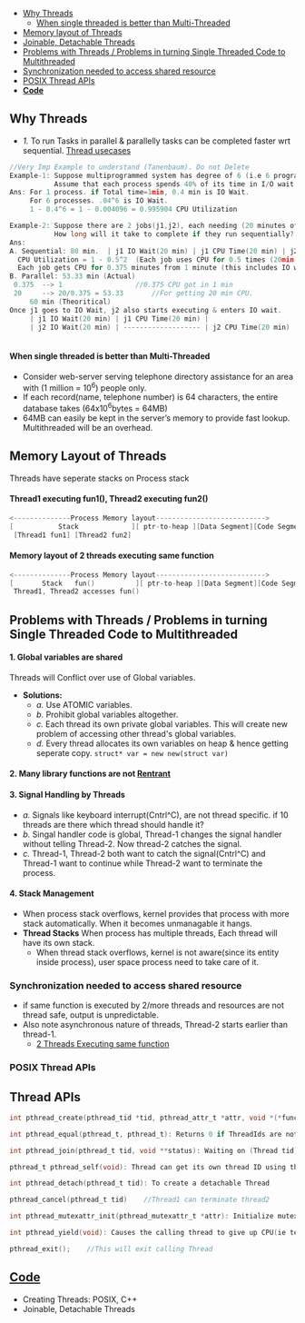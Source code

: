 - [Why Threads](#w)
  - [When single threaded is better than Multi-Threaded](#st)
- [Memory layout of Threads](#ml)
- [Joinable, Detachable Threads](#jd)
- [Problems with Threads / Problems in turning Single Threaded Code to Multithreaded](#p)
- [Synchronization needed to access shared resource](#sy)
- [POSIX Thread APIs](#ta)
- **[Code](#co)**

<a name=w></a>
## Why Threads
- _1._ To run Tasks in parallel & parallelly tasks can be completed faster wrt sequential. [Thread usecases](..)
```c
//Very Imp Example to understand (Tanenbaum). Do not Delete
Example-1: Suppose multiprogrammed system has degree of 6 (i.e 6 programs in memory at the same time).
           Assume that each process spends 40% of its time in I/O wait. What is CPU utilization?     
Ans: For 1 process. if Total time=1min, 0.4 min is IO Wait.
     For 6 processes. .04^6 is IO Wait.
     1 - 0.4^6 = 1 - 0.004096 = 0.995904 CPU Utilization

Example-2: Suppose there are 2 jobs(j1,j2), each needing (20 minutes of CPU time), 50% of IO Wait time starts simultaneously.
           How long will it take to complete if they run sequentially? How long if they run parallel.
Ans:
A. Sequential: 80 min.  | j1 IO Wait(20 min) | j1 CPU Time(20 min) | j2 IO Wait(20 min) | j2 CPU Time(20 min) |.
  CPU Utilization = 1 - 0.5^2  (Each job uses CPU for 0.5 times (20min IO, 20min CPU)). = 0.375.
  Each job gets CPU for 0.375 minutes from 1 minute (this includes IO wait time as well).
B. Parallel: 53.33 min (Actual)
 0.375  --> 1		           //0.375 CPU got in 1 min
 20     --> 20/0.375 = 53.33       //For getting 20 min CPU.
     60 min (Theoritical)
Once j1 goes to IO Wait, j2 also starts executing & enters IO wait.     
     | j1 IO Wait(20 min) | j1 CPU Time(20 min) |
     | j2 IO Wait(20 min) | ------------------- | j2 CPU Time(20 min) |
     
```
<a name=st></a>
#### When single threaded is better than Multi-Threaded
- Consider web-server serving telephone directory assistance for an area with (1 million = 10<sup>6</sup>) people only.
- If each record(name, telephone number) is 64 characters, the entire database takes (64x10<sup>6</sup>bytes = 64MB) 
- 64MB can easily be kept in the server’s memory to provide fast lookup. Multithreaded will be an overhead.

<a name=ml></a>
## Memory Layout of Threads
Threads have seperate stacks on Process stack
#### Thread1 executing fun1(), Thread2 executing fun2()
```c
<--------------Process Memory layout--------------------------->
[           Stack             ][ ptr-to-heap ][Data Segment][Code Segment]
 [Thread1 fun1] [Thread2 fun2]
```			
#### Memory layout of 2 threads executing same function
```c
<--------------Process Memory layout--------------------------->
[       Stack   fun()          ][ ptr-to-heap ][Data Segment][Code Segment]
 Thread1, Thread2 accesses fun()
```			
			


<a name=p></a>
## Problems with Threads / Problems in turning Single Threaded Code to Multithreaded
#### 1. Global variables are shared
Threads will Conflict over use of Global variables.
- **Solutions:**
  - _a._ Use ATOMIC variables.
  - *b.* Prohibit global variables altogether.
  - *c.* Each thread its own private global variables. This will create new problem of accessing other thread's global variables.
  - *d.* Every thread allocates its own variables on heap & hence getting seperate copy. `struct* var = new new(struct var)`
#### 2. Many library functions are not [Rentrant](/Threads_Processes_IPC/Threads/Terms/)
#### 3. Signal Handling by Threads
- *a.* Signals like keyboard interrupt(Cntrl^C), are not thread specific. if 10 threads are there which thread should handle it?
- *b.* Singal handler code is global, Thread-1 changes the signal handler without telling Thread-2. Now thread-2 catches the signal.
- *c.* Thread-1, Thread-2 both want to catch the signal(Cntrl^C) and Thread-1 want to continue while Thread-2 want to terminate the process.
#### 4. Stack Management
- When process stack overflows, kernel provides that process with more stack automatically. When it becomes unmanagable it hangs.
- **Thread Stacks** When process has multiple threads, Each thread will have its own stack.
  - When thread stack overflows, kernel is not aware(since its entity inside process), user space process need to take care of it.

<a name=sy></a>
### Synchronization needed to access shared resource
- if same function is executed by 2/more threads and resources are not thread safe, output is unpredictable.
- Also note asynchronous nature of threads, Thread-2 starts earlier than thread-1.
  - [2 Threads Executing same function](/Threads_Processes_IPC/IPC/synchronization/Mutex)

<a name=ta></a>
### POSIX Thread APIs
## Thread APIs
```c
int pthread_create(pthread_tid *tid, pthread_attr_t *attr, void *(*func)(void *), void *arg)

int pthread_equal(pthread_t, pthread_t): Returns 0 if ThreadIds are not equal else 1

int pthread_join(pthread_t tid, void **status): Waiting on (Thread tid) to terminated. Similar to process waitpid.

pthread_t pthread_self(void): Thread can get its own thread ID using this API

int pthread_detach(pthread_t tid): To create a detachable Thread

pthread_cancel(pthread_t tid)    //Thread1 can terminate thread2

int pthread_mutexattr_init(pthread_mutexattr_t *attr): Initialize mutex attributes

int pthread_yield(void): Causes the calling thread to give up CPU(ie terminate himself) voluntarily so that other threads can take CPU.

pthread_exit();    //This will exit calling Thread
```

<a name=co></a>
## [Code](Code)
- Creating Threads: POSIX, C++
- Joinable, Detachable Threads
